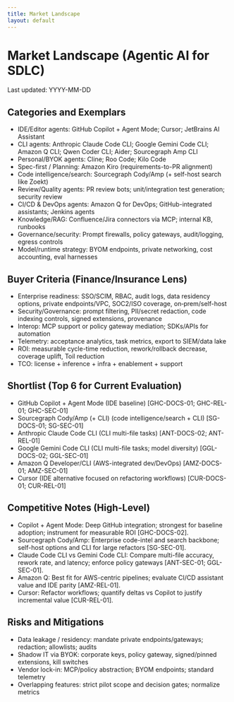 ```yaml
---
title: Market Landscape
layout: default
---
```


# Market Landscape (Agentic AI for SDLC)

Last updated: YYYY-MM-DD

## Categories and Exemplars
- IDE/Editor agents: GitHub Copilot + Agent Mode; Cursor; JetBrains AI Assistant
- CLI agents: Anthropic Claude Code CLI; Google Gemini Code CLI; Amazon Q CLI; Qwen Coder CLI; Aider; Sourcegraph Amp CLI
- Personal/BYOK agents: Cline; Roo Code; Kilo Code
- Spec-first / Planning: Amazon Kiro (requirements-to-PR alignment)
- Code intelligence/search: Sourcegraph Cody/Amp (+ self-host search like Zoekt)
- Review/Quality agents: PR review bots; unit/integration test generation; security review
- CI/CD & DevOps agents: Amazon Q for DevOps; GitHub-integrated assistants; Jenkins agents
- Knowledge/RAG: Confluence/Jira connectors via MCP; internal KB, runbooks
- Governance/security: Prompt firewalls, policy gateways, audit/logging, egress controls
- Model/runtime strategy: BYOM endpoints, private networking, cost accounting, eval harnesses

## Buyer Criteria (Finance/Insurance Lens)
- Enterprise readiness: SSO/SCIM, RBAC, audit logs, data residency options, private endpoints/VPC, SOC2/ISO coverage, on‑prem/self-host
- Security/Governance: prompt filtering, PII/secret redaction, code indexing controls, signed extensions, provenance
- Interop: MCP support or policy gateway mediation; SDKs/APIs for automation
- Telemetry: acceptance analytics, task metrics, export to SIEM/data lake
- ROI: measurable cycle-time reduction, rework/rollback decrease, coverage uplift, Toil reduction
- TCO: license + inference + infra + enablement + support

## Shortlist (Top 6 for Current Evaluation)
- GitHub Copilot + Agent Mode (IDE baseline) [GHC-DOCS-01; GHC-REL-01; GHC-SEC-01]
- Sourcegraph Cody/Amp (+ CLI) (code intelligence/search + CLI) [SG-DOCS-01; SG-SEC-01]
- Anthropic Claude Code CLI (CLI multi-file tasks) [ANT-DOCS-02; ANT-REL-01]
- Google Gemini Code CLI (CLI multi-file tasks; model diversity) [GGL-DOCS-02; GGL-SEC-01]
- Amazon Q Developer/CLI (AWS-integrated dev/DevOps) [AMZ-DOCS-01; AMZ-SEC-01]
- Cursor (IDE alternative focused on refactoring workflows) [CUR-DOCS-01; CUR-REL-01]

## Competitive Notes (High-Level)
- Copilot + Agent Mode: Deep GitHub integration; strongest for baseline adoption; instrument for measurable ROI [GHC-DOCS-02].
- Sourcegraph Cody/Amp: Enterprise code-intel and search backbone; self-host options and CLI for large refactors [SG-SEC-01].
- Claude Code CLI vs Gemini Code CLI: Compare multi-file accuracy, rework rate, and latency; enforce policy gateways [ANT-SEC-01; GGL-SEC-01].
- Amazon Q: Best fit for AWS-centric pipelines; evaluate CI/CD assistant value and IDE parity [AMZ-REL-01].
- Cursor: Refactor workflows; quantify deltas vs Copilot to justify incremental value [CUR-REL-01].

## Risks and Mitigations
- Data leakage / residency: mandate private endpoints/gateways; redaction; allowlists; audits
- Shadow IT via BYOK: corporate keys, policy gateway, signed/pinned extensions, kill switches
- Vendor lock-in: MCP/policy abstraction; BYOM endpoints; standard telemetry
- Overlapping features: strict pilot scope and decision gates; normalize metrics

